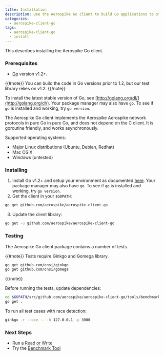 ```yaml
---
title: Installation
description: Use the Aerospike Go client to build Go applications to store and retrieve data from an Aerospike cluster.
categories:
  - aerospike-client-go
tags:
  - aerospike-client-go
  - install
---
```


This describes installing the Aerospike Go client.

### Prerequisites

- [Go](http://golang.org) version v1.2+.

{{#note}}
You can build the code in Go versions prior to 1.2, but our test library relies on v1.2.
{{/note}}

To install the latest stable version of Go, see [http://golang.org/dl/](http://golang.org/dl/). Your package manager may also have `go`. To see if `go` is installed and working, try `go version`.

The Aerospike Go client implements the Aerospike Aerospike network protocols in pure Go in pure Go, and does not depend on the C client. It is goroutine friendly, and works asynchronously.

Supported operating systems:

- Major Linux distributions (Ubuntu, Debian, Redhat)
- Mac OS X
- Windows (untested)

### Installing

1. Install Go v1.2+ and setup your environment as documented [here](http://golang.org/doc/code.html#GOPATH). Your package manager may also have `go`. To see if `go` is installed and working, try `go version`.
2. Get the client in your `$GOPATH`:

```bash
go get github.com/aerospike/aerospike-client-go
```

3. Update the client library:

```bash
go get -u github.com/aerospike/aerospike-client-go
```

### Testing

The Aerospike Go client package contains a number of tests.

{{#note}}
Tests require Ginkgo and Gomega library.
```bash
go get github.com/onsi/ginkgo
go get github.com/onsi/gomega
```
{{/note}}

Before running the tests, update dependencies:

```bash
cd $GOPATH/src/github.com/aerospike/aerospike-client-go/tools/benchmark
go get .
```

To run all test cases with race detection:

```bash
ginkgo -r -race -- -h 127.0.0.1 -p 3000
```

### Next Steps
- Run a [Read or Write](/docs/client/go/examples.html)
- Try the [Benchmark Tool](/docs/client/go/benchmarks.html)
